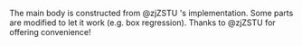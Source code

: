The main body is constructed from @zjZSTU 's implementation. Some parts are modified to let it work (e.g. box regression). Thanks to @zjZSTU for offering convenience!
